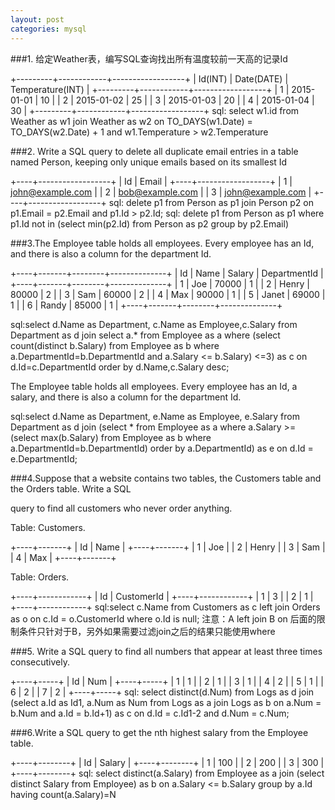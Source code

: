 ```yaml
---
layout: post
categories: mysql
---
```

###1.  给定Weather表，编写SQL查询找出所有温度较前一天高的记录Id

+---------+------------+------------------+
| Id(INT) | Date(DATE) | Temperature(INT) |
+---------+------------+------------------+
|      1 | 2015-01-01 |              10 |
|      2 | 2015-01-02 |              25 |
|      3 | 2015-01-03 |              20 |
|      4 | 2015-01-04 |              30 |
+---------+------------+------------------+
sql: select w1.id from Weather as w1 join Weather as w2 on TO_DAYS(w1.Date) = TO_DAYS(w2.Date) + 1 and w1.Temperature > w2.Temperature

###2. Write a SQL query to delete all duplicate email entries in a table named Person, keeping only unique emails based on its smallest Id

+----+------------------+
| Id | Email            |
+----+------------------+
| 1  | john@example.com |
| 2  | bob@example.com  |
| 3  | john@example.com |
+----+------------------+
sql: delete p1 from Person as p1 join Person p2 on p1.Email = p2.Email and p1.Id > p2.Id;
sql: delete p1 from Person as p1 where p1.Id not in (select min(p2.Id) from Person as p2 group by p2.Email)

###3.The Employee table holds all employees. Every employee has an Id, and there is also a column for the department Id.

+----+-------+--------+--------------+
| Id | Name  | Salary | DepartmentId |
+----+-------+--------+--------------+
| 1  | Joe  | 70000  | 1            |
| 2  | Henry | 80000  | 2            |
| 3  | Sam  | 60000  | 2            |
| 4  | Max  | 90000  | 1            |
| 5  | Janet | 69000  | 1            |
| 6  | Randy | 85000  | 1            |
+----+-------+--------+--------------+

sql:select d.Name as Department, c.Name as Employee,c.Salary from Department as d join select a.* from Employee as a where (select count(distinct b.Salary) from Employee as b where a.DepartmentId=b.DepartmentId and a.Salary <= b.Salary) <=3) as c on d.Id=c.DepartmentId order by d.Name,c.Salary desc;

The Employee table holds all employees. Every employee has an Id, a salary, and there is also a column for the department Id.

sql:select d.Name as Department, e.Name as Employee, e.Salary from Department as d join (select * from Employee as a where a.Salary >= (select max(b.Salary) from Employee as b where a.DepartmentId=b.DepartmentId) order by a.DepartmentId) as e on d.Id = e.DepartmentId;

###4.Suppose that a website contains two tables, the Customers table and the Orders table. Write a SQL

query to find all customers who never order anything.

Table: Customers.

+----+-------+
| Id | Name  |
+----+-------+
| 1  | Joe  |
| 2  | Henry |
| 3  | Sam  |
| 4  | Max  |
+----+-------+

Table: Orders.

+----+------------+
| Id | CustomerId |
+----+------------+
| 1  | 3          |
| 2  | 1          |
+----+------------+
sql:select c.Name from  Customers as c left join Orders as o on c.Id = o.CustomerId where o.Id is null;
注意：A left join B on 后面的限制条件只针对于B，另外如果需要过滤join之后的结果只能使用where

###5. Write a SQL query to find all numbers that appear at least three times consecutively.

+----+-----+
| Id | Num |
+----+-----+
| 1  |  1  |
| 2  |  1  |
| 3  |  1  |
| 4  |  2  |
| 5  |  1  |
| 6  |  2  |
| 7  |  2  |
+----+-----+
sql: select distinct(d.Num) from Logs as d join (select a.Id as Id1, a.Num as Num from Logs as a join Logs as b on a.Num = b.Num and a.Id = b.Id+1) as c on d.Id = c.Id1-2 and d.Num = c.Num;

###6.Write a SQL query to get the nth highest salary from the Employee table.

+----+--------+
| Id | Salary |
+----+--------+
| 1  | 100    |
| 2  | 200    |
| 3  | 300    |
+----+--------+
sql: select distinct(a.Salary) from Employee as a join (select distinct Salary from Employee) as b on a.Salary <= b.Salary group by a.Id having count(a.Salary)=N
